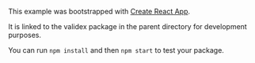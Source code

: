 This example was bootstrapped with [Create React App](https://github.com/facebook/create-react-app).

It is linked to the validex package in the parent directory for development purposes.

You can run `npm install` and then `npm start` to test your package.
